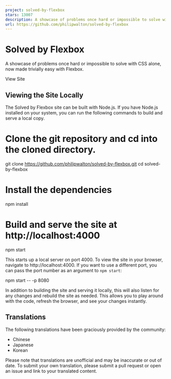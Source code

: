 ```yaml
---
project: solved-by-flexbox
stars: 13007
description: A showcase of problems once hard or impossible to solve with CSS alone, now made trivially easy with Flexbox.
url: https://github.com/philipwalton/solved-by-flexbox
---
```


Solved by Flexbox
=================

A showcase of problems once hard or impossible to solve with CSS alone, now made trivially easy with Flexbox.

View Site

Viewing the Site Locally
------------------------

The Solved by Flexbox site can be built with Node.js. If you have Node.js installed on your system, you can run the following commands to build and serve a local copy.

# Clone the git repository and cd into the cloned directory.
git clone https://github.com/philipwalton/solved-by-flexbox.git
cd solved-by-flexbox

# Install the dependencies
npm install

# Build and serve the site at http://localhost:4000
npm start

This starts up a local server on port 4000. To view the site in your browser, navigate to http://localhost:4000. If you want to use a different port, you can pass the port number as an argument to `npm start`:

npm start -- -p 8080

In addition to building the site and serving it locally, this will also listen for any changes and rebuild the site as needed. This allows you to play around with the code, refresh the browser, and see your changes instantly.

Translations
------------

The following translations have been graciously provided by the community:

-   Chinese
-   Japanese
-   Korean

Please note that translations are unofficial and may be inaccurate or out of date. To submit your own translation, please submit a pull request or open an issue and link to your translated content.
